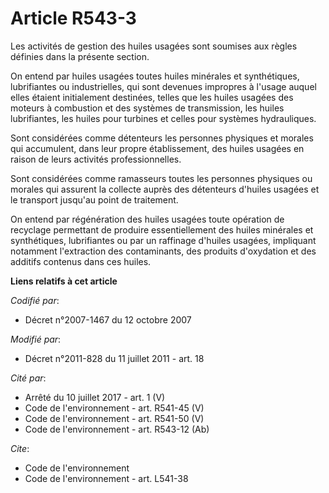 # Article R543-3

Les activités de gestion des huiles usagées sont soumises aux règles définies dans la présente section.

On entend par huiles usagées toutes huiles minérales et synthétiques, lubrifiantes ou industrielles, qui sont devenues
impropres à l'usage auquel elles étaient initialement destinées, telles que les huiles usagées des moteurs à combustion et
des systèmes de transmission, les huiles lubrifiantes, les huiles pour turbines et celles pour systèmes hydrauliques.

Sont considérées comme détenteurs les personnes physiques et morales qui accumulent, dans leur propre établissement, des
huiles usagées en raison de leurs activités professionnelles.

Sont considérées comme ramasseurs toutes les personnes physiques ou morales qui assurent la collecte auprès des détenteurs
d'huiles usagées et le transport jusqu'au point de traitement.

On entend par régénération des huiles usagées toute opération de recyclage permettant de produire essentiellement des huiles
minérales et synthétiques, lubrifiantes ou par un raffinage d'huiles usagées, impliquant notamment l'extraction des
contaminants, des produits d'oxydation et des additifs contenus dans ces huiles.

**Liens relatifs à cet article**

_Codifié par_:

  - Décret n°2007-1467 du 12 octobre 2007

_Modifié par_:

  - Décret n°2011-828 du 11 juillet 2011 - art. 18

_Cité par_:

  - Arrêté du 10 juillet 2017 - art. 1 (V)
  - Code de l'environnement - art. R541-45 (V)
  - Code de l'environnement - art. R541-50 (V)
  - Code de l'environnement - art. R543-12 (Ab)

_Cite_:

  - Code de l'environnement
  - Code de l'environnement - art. L541-38
